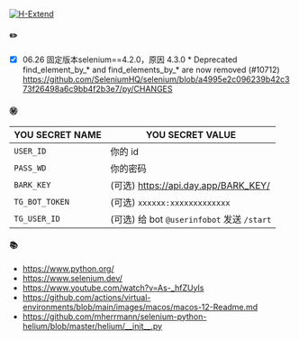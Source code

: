 [![H-Extend](https://github.com/mybdye/Project-H/actions/workflows/main-h.yml/badge.svg)](https://github.com/mybdye/Project-H/actions/workflows/main-h.yml)
#### ✏️
- [x] 06.26 固定版本selenium==4.2.0，原因 4.3.0 * Deprecated find_element_by_* and find_elements_by_* are now removed (#10712) https://github.com/SeleniumHQ/selenium/blob/a4995e2c096239b42c373f26498a6c9bb4f2b3e7/py/CHANGES

#### ㊙️

|YOU SECRET NAME|YOU SECRET VALUE|
|-----|-----|
|`USER_ID`|你的 id|
|`PASS_WD`|你的密码|
|`BARK_KEY`|(可选) https://api.day.app/BARK_KEY/|
|`TG_BOT_TOKEN`|(可选) `xxxxxx:xxxxxxxxxxxxx`|
|`TG_USER_ID`|(可选) 给 bot `@userinfobot` 发送 `/start`|

#### 📚
- https://www.python.org/
- https://www.selenium.dev/
- https://www.youtube.com/watch?v=As-_hfZUyIs
- https://github.com/actions/virtual-environments/blob/main/images/macos/macos-12-Readme.md
- https://github.com/mherrmann/selenium-python-helium/blob/master/helium/__init__.py
